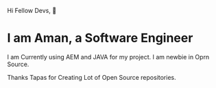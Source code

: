 Hi Fellow Devs, :wave:
# I am Aman, a Software Engineer

I am Currently using AEM and JAVA for my project.
I am newbie in Oprn Source.

Thanks Tapas for Creating Lot of Open Source repositories.